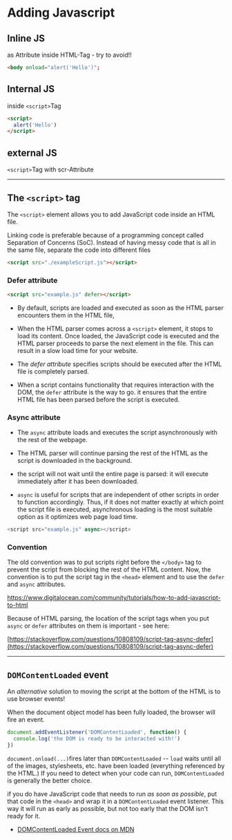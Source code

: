 # Adding Javascript



## Inline JS

as Attribute inside HTML-Tag - try to avoid!!

```html
<body onload="alert('Hello')";
```

## Internal JS

inside `<script>`Tag

```html
<script>
  alert('Hello')
</script>
```

## external JS

`<script>`Tag with scr-Attribute

------

## The `<script>` tag

The `<script>` element allows you to add JavaScript code inside an HTML file.

Linking code is preferable because of a programming concept called Separation of Concerns (SoC). Instead of having messy code that is all in the same file,  separate the code into different files

```html
<script src="./exampleScript.js"></script>
```

### Defer attribute

```html
<script src="example.js" defer></script>
```

- By default, scripts are loaded and executed as soon as the HTML parser encounters them in the HTML file,

- When the HTML parser comes across a `<script>` element, it stops to load its content. Once loaded, the JavaScript code is executed and the HTML parser proceeds to parse the next element in the file. This can result in a slow load time for your website.

- The _defer attribute_ specifies scripts should be executed after the HTML file is completely parsed.
- When a script contains functionality that requires interaction with the DOM, the `defer` attribute is the way to go. it ensures that the entire HTML file has been parsed before the script is executed.

### Async attribute

- The `async` attribute loads and executes the script asynchronously with the rest of the webpage.


- The HTML parser will continue parsing the rest of the HTML as the script is downloaded in the background. 
- the script will not wait until the entire page is parsed: it will execute immediately after it has been downloaded.

- `async` is useful for scripts that are independent of other scripts in order to function accordingly. Thus, if it does not matter exactly at which point the script file is executed, asynchronous loading is the most suitable option as it optimizes web page load time.

```js
<script src="example.js" async></script>
```

### Convention

The old convention was to put scripts right before the `</body>` tag to prevent the script from blocking the rest of the HTML content. Now, the convention is to put the script tag in the `<head>` element and to use the `defer` and `async` attributes.

https://www.digitalocean.com/community/tutorials/how-to-add-javascript-to-html



Because of HTML parsing, the location of the script tags when you put `async` or `defer` attributes on them is important - see here:

[https://stackoverflow.com/questions/10808109/script-tag-async-defer](https://stackoverflow.com/questions/10808109/script-tag-async-defer)

------

## `DOMContentLoaded` event

An _alternative_ solution to moving the script at the bottom of the HTML is to use browser events!

When the document object model has been fully loaded, the browser will fire an event.

```js
document.addEventListener('DOMContentLoaded', function() {
  console.log('the DOM is ready to be interacted with!')
})
```

`document.onload(...)`fires later than `DOMContentLoaded` -- `load` waits until all of the images, stylesheets, etc. have been loaded (everything referenced by the HTML.)  If you need to detect when your code can run, `DOMContentLoaded` is generally the better choice.

if you do have JavaScript code that needs to run _as soon as possible_, put that code in the `<head>` and wrap it in a `DOMContentLoaded` event listener. This way it will run as early as possible, but not too early that the DOM isn't ready for it.

- [DOMContentLoaded Event docs on MDN](https://developer.mozilla.org/en-US/docs/Web/Events/DOMContentLoaded)

